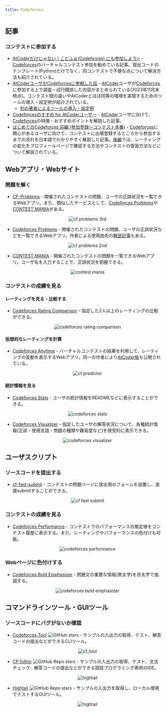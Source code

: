 ```yaml
---
title: Codeforces
---
```


## 記事

### コンテストに参加する

- [AtCoderだけじゃない！こどふぉ(Codeforces) にも参加しよう🔥](https://qiita.com/Jessica_nao_/items/a7b621ee90856041d25d) - [Codeforces](https://codeforces.com/)のバーチャルコンテスト参加を勧めている記事。提出コードのテンプレート(Python)だけでなく、同コンテストで不便な点について解決方法も紹介されている。
- [AtCoderユーザがCodeforcesに参戦した話](https://qiita.com/tosh55/items/7703e9f1306ca7e00d10) - [AtCoder](https://atcoder.jp/)ユーザが[Codeforces](https://codeforces.com/)に参加する上で調査・試行錯誤した内容がまとめられている(2023年11月末時点)。コンテスト間の違いやAtCoderとほぼ同等の環境を実現するためのツールの導入・設定例が紹介されている。
    - [別の著者によるツールの導入・設定例](https://atug.tokyo/?p=598)
- [Codeforcesのすすめ for AtCoderユーザー](https://ywmt.hatenablog.com/entry/2019/10/17/120914) - [AtCoder](https://atcoder.jp/)ユーザに向けて、[Codeforces](https://codeforces.com/)の特徴・おすすめポイントを解説した記事。
- [はじめてのCodeforces 前編 (参加登録〜コンテスト本番)](https://noimin.hatenablog.com/entry/2019/10/18/162521) - [Codeforces](https://codeforces.com/)に関心があるユーザに向けて、コンテストに出場登録するところから参加するまでの流れを日本語でわかりやすく解説した記事。[後編](https://noimin.hatenablog.com/entry/2019/10/19/152633)では、レーティングの変化をプロフィールページで確認する方法やコンテストの復習方法などについて解説されている。

## Webアプリ・Webサイト

### 問題を解く

- [CF-Problems](https://tom0727.github.io/cf-problems/) - 開催されたコンテストの問題、ユーザの正誤状況を一覧できるWebアプリ。また、類似したサービスとして、[Codeforces Problems](https://cf.kira924age.com/#/table/)や[CONTEST MANIA](https://contestmania.web.app/)がある。

    <div align="center">
      <img loading = "lazy" src="../../images/related_contest_sites/codeforces/cf_problems_3rd.png" alt="cf problems 3rd">
    </div>

- [Codeforces Problems](https://cf.kira924age.com/#/table/) - 開催されたコンテストの問題、ユーザの正誤状況などを一覧できるWebアプリ。作者による使用技術の[解説記事](https://kira000.hatenadiary.jp/entry/2021/03/06/123556)もある。

    <div align="center">
      <img loading = "lazy" src="../../images/related_contest_sites/codeforces/cf_problems_2nd.png" alt="cf problems 2nd">
    </div>

- [CONTEST MANIA](https://contestmania.web.app/) - 開催されたコンテストの問題を一覧できるWebアプリ。ユーザ名を入力することで、正誤状況を把握できる。

    <div align="center">
      <img loading = "lazy" src="../../images/related_contest_sites/codeforces/contest_mania.png" alt="contest mania">
    </div>

### コンテストの成績を見る

#### レーティングを見る・比較する

- [Codeforces Rating Comparison](https://rika0384.github.io/codeforces_rating_comparison/) - 指定した2人以上のレーティングの比較ができる。

    <div align="center">
      <img loading = "lazy" src="../../images/related_contest_sites/codeforces/codeforces_rating_comparison.png" alt="codeforces rating comparison">
    </div>

#### 仮想的なレーティングを計算

- [Codeforces Anytime](https://codeforces-anytime.firebaseapp.com/) - バーチャルコンテストの結果を利用して、レーティングの変動を表示するWebアプリ。同一の作者により[AtCoder版](https://atcoder-anytime.sonoapp.page/)も公開されている。

    <div align="center">
      <img loading = "lazy" src="../../images/related_contest_sites/codeforces/codeforces_anytime.png" alt="cf predictor">
    </div>

#### 統計情報を見る

- [Codeforces Stats](https://github.com/SiriusKoan/codeforces-stats) - ユーザの統計情報をREADMEなどに表示することができる。

    <div align="center">
      <img loading = "lazy" src="../../images/related_contest_sites/codeforces/codeforces_stats.png" alt="codeforces stats">
    </div>

- [Codeforces Visualizer](https://cfviz.netlify.app/) - 指定したユーザの解答状況について、各種統計情報(正誤・使用言語・問題の種類や難易度など)を視覚的に表示できる。

    <div align="center">
      <img loading = "lazy" src="../../images/related_contest_sites/codeforces/codeforces_visualizer.png" alt="codeforces visualizer">
    </div>

## ユーザスクリプト

### ソースコードを提出する

- [cf-fast-submit](https://greasyfork.org/ja/scripts/371117-cf-fast-submit) - コンテストの問題ページに提出用のフォームを設置し、直接submitすることができる。

    <div align="center">
      <img loading = "lazy" src="../../images/related_contest_sites/codeforces/cf_fast_submit.png" alt="cf fast submit">
    </div>

### コンテストの成績を見る

- [Codeforces Performance](https://greasyfork.org/ja/scripts/402180-codeforces-performance) - コンテストでのパフォーマンスの推定値をコンテスト履歴に表示する。また、レーティングやパフォーマンスの色付けも可能。

    <div align="center">
      <img loading = "lazy" src="../../images/related_contest_sites/codeforces/codeforces_performance.png" alt="codeforces performance">
    </div>

### Webページに色付けする

- [Codeforces Bold Emphasizer](https://greasyfork.org/ja/scripts/427926-codeforces-bold-emphasizer) - 問題文の重要な情報(黒太字)を赤太字で強調する。

    <div align="center">
      <img loading = "lazy" src="../../images/related_contest_sites/codeforces/codeforces_bold_emphasizer.png" alt="codeforces bold emphasizer">
    </div>

## コマンドラインツール・GUIツール

### ソースコードにバグがないか確認

- [Codeforces Tool](https://github.com/xalanq/cf-tool) ![GitHub stars](https://img.shields.io/github/stars/xalanq/cf-tool?style=plastic) - サンプルの入出力の取得、テスト、解答コードの提出などができるCLIツール。

    <div align="center">
      <img loading = "lazy" src="../../images/related_contest_sites/codeforces/cf_tool.gif" alt="cf_tool">
    </div>

- [CP Editor](https://cpeditor.org/) ![GitHub Repo stars](https://img.shields.io/github/stars/cpeditor/cpeditor?style=plastic) - サンプルの入出力の取得、テスト、文法チェック、解答コードの提出などができる競技プログラミング専用のIDE。

    <div align="center">
      <img loading = "lazy" src="../../images/related_contest_sites/codeforces/cp_editor.jpg" alt="hightail">
    </div>

- [Hightail](https://github.com/dj3500/hightail) ![GitHub Repo stars](https://img.shields.io/github/stars/dj3500/Hightail?style=plastic) - サンプルの入出力を取得し、ローカル環境でテストするGUIツール。

    <div align="center">
      <img loading = "lazy" src="../../images/related_contest_sites/codeforces/hightail.png" alt="hightail">
    </div>
